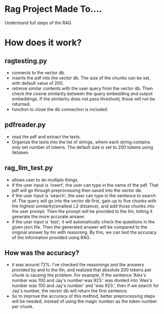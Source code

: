 # Rag Project Made To....
Understand full steps of the RAG.  

# How does it work?
## ragtesting.py
- connects to the vector db.
- inserts the pdf into the vector db. The size of the chunks can be set, with default value of 200.
- retreive similar contents with the user query from the vector db. Then check the cosine similarity between the query embedding and output embeddings. If the similarity does not pass threshold, those will not be returned.
- function to close the db connection is included.

## pdfreader.py
- read the pdf and extract the texts.
- Organize the texts into the list of strings, where each string contains only set number of tokens. The default size is set to 200 tokens using tiktoken.

## rag_llm_test.py
- allows user to do multiple things.
- if the user input is 'insert', the user can type in the name of the pdf. That pdf will go through preprocessing then saved into the vector db.
- if the user input is 'search', the user can type in the sentence to search of. The query will go into the vector db first, gain up to five chunks with the highest similarity(smallest L2 distance), and add those chunks into the user prompt. Then the prompt will be provided to the llm, letting it generate the more accurate answer.
- if the user input is 'test', it will automatically check the questions in the given json file. Then the generated answer will be compared to the original answer by llm with reasoning. By this, we can test the accuracy of the information provided using RAG.

## How was the accuracy?
- it was around 72%. I've checked the reasonings and the answers provided by and to the llm, and realized that absolute 200 tokens per chunk is causing the problem. For example, if the sentence 'Alex's number was 100 and Jay's number was 923.' was divided into 'Alex's number was 100 and Jay's number' and 'was 923.', then if we search for Jay's number, the vector db will return the first sentence.
- So to improve the accuracy of this method, better preprocessing steps will be needed, instead of using the magic number as the token number per chunk.

